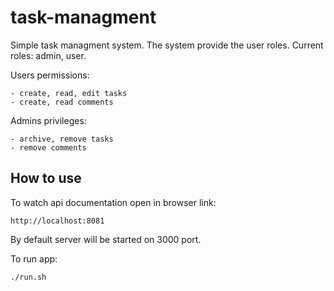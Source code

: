 # task-managment
Simple task managment system. The system provide the user roles. Current roles: admin, user.

Users permissions: 

    - create, read, edit tasks
    - create, read comments
    
Admins privileges: 

    - archive, remove tasks
    - remove comments

## How to use

To watch api documentation open in browser link:

```
http://localhost:8081
```

By default server will be started on 3000 port.

To run app:

```
./run.sh
```





